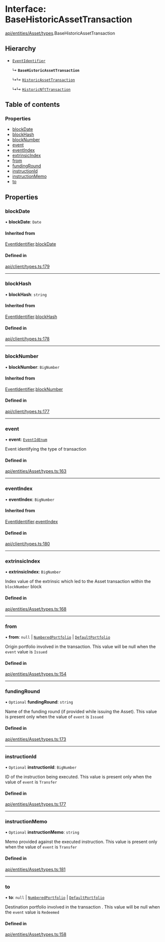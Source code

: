 # Interface: BaseHistoricAssetTransaction

[api/entities/Asset/types](../wiki/api.entities.Asset.types).BaseHistoricAssetTransaction

## Hierarchy

- [`EventIdentifier`](../wiki/api.client.types.EventIdentifier)

  ↳ **`BaseHistoricAssetTransaction`**

  ↳↳ [`HistoricAssetTransaction`](../wiki/api.entities.Asset.types.HistoricAssetTransaction)

  ↳↳ [`HistoricNftTransaction`](../wiki/api.entities.Asset.types.HistoricNftTransaction)

## Table of contents

### Properties

- [blockDate](../wiki/api.entities.Asset.types.BaseHistoricAssetTransaction#blockdate)
- [blockHash](../wiki/api.entities.Asset.types.BaseHistoricAssetTransaction#blockhash)
- [blockNumber](../wiki/api.entities.Asset.types.BaseHistoricAssetTransaction#blocknumber)
- [event](../wiki/api.entities.Asset.types.BaseHistoricAssetTransaction#event)
- [eventIndex](../wiki/api.entities.Asset.types.BaseHistoricAssetTransaction#eventindex)
- [extrinsicIndex](../wiki/api.entities.Asset.types.BaseHistoricAssetTransaction#extrinsicindex)
- [from](../wiki/api.entities.Asset.types.BaseHistoricAssetTransaction#from)
- [fundingRound](../wiki/api.entities.Asset.types.BaseHistoricAssetTransaction#fundinground)
- [instructionId](../wiki/api.entities.Asset.types.BaseHistoricAssetTransaction#instructionid)
- [instructionMemo](../wiki/api.entities.Asset.types.BaseHistoricAssetTransaction#instructionmemo)
- [to](../wiki/api.entities.Asset.types.BaseHistoricAssetTransaction#to)

## Properties

### blockDate

• **blockDate**: `Date`

#### Inherited from

[EventIdentifier](../wiki/api.client.types.EventIdentifier).[blockDate](../wiki/api.client.types.EventIdentifier#blockdate)

#### Defined in

[api/client/types.ts:179](https://github.com/PolymeshAssociation/polymesh-sdk/blob/f8a937f04/src/api/client/types.ts#L179)

___

### blockHash

• **blockHash**: `string`

#### Inherited from

[EventIdentifier](../wiki/api.client.types.EventIdentifier).[blockHash](../wiki/api.client.types.EventIdentifier#blockhash)

#### Defined in

[api/client/types.ts:178](https://github.com/PolymeshAssociation/polymesh-sdk/blob/f8a937f04/src/api/client/types.ts#L178)

___

### blockNumber

• **blockNumber**: `BigNumber`

#### Inherited from

[EventIdentifier](../wiki/api.client.types.EventIdentifier).[blockNumber](../wiki/api.client.types.EventIdentifier#blocknumber)

#### Defined in

[api/client/types.ts:177](https://github.com/PolymeshAssociation/polymesh-sdk/blob/f8a937f04/src/api/client/types.ts#L177)

___

### event

• **event**: [`EventIdEnum`](../wiki/types.EventIdEnum)

Event identifying the type of transaction

#### Defined in

[api/entities/Asset/types.ts:163](https://github.com/PolymeshAssociation/polymesh-sdk/blob/f8a937f04/src/api/entities/Asset/types.ts#L163)

___

### eventIndex

• **eventIndex**: `BigNumber`

#### Inherited from

[EventIdentifier](../wiki/api.client.types.EventIdentifier).[eventIndex](../wiki/api.client.types.EventIdentifier#eventindex)

#### Defined in

[api/client/types.ts:180](https://github.com/PolymeshAssociation/polymesh-sdk/blob/f8a937f04/src/api/client/types.ts#L180)

___

### extrinsicIndex

• **extrinsicIndex**: `BigNumber`

Index value of the extrinsic which led to the Asset transaction within the `blockNumber` block

#### Defined in

[api/entities/Asset/types.ts:168](https://github.com/PolymeshAssociation/polymesh-sdk/blob/f8a937f04/src/api/entities/Asset/types.ts#L168)

___

### from

• **from**: ``null`` \| [`NumberedPortfolio`](../wiki/api.entities.NumberedPortfolio.NumberedPortfolio) \| [`DefaultPortfolio`](../wiki/api.entities.DefaultPortfolio.DefaultPortfolio)

Origin portfolio involved in the transaction. This value will be null when the `event` value is `Issued`

#### Defined in

[api/entities/Asset/types.ts:154](https://github.com/PolymeshAssociation/polymesh-sdk/blob/f8a937f04/src/api/entities/Asset/types.ts#L154)

___

### fundingRound

• `Optional` **fundingRound**: `string`

Name of the funding round (if provided while issuing the Asset). This value is present only when the value of `event` is `Issued`

#### Defined in

[api/entities/Asset/types.ts:173](https://github.com/PolymeshAssociation/polymesh-sdk/blob/f8a937f04/src/api/entities/Asset/types.ts#L173)

___

### instructionId

• `Optional` **instructionId**: `BigNumber`

ID of the instruction being executed. This value is present only when the value of `event` is `Transfer`

#### Defined in

[api/entities/Asset/types.ts:177](https://github.com/PolymeshAssociation/polymesh-sdk/blob/f8a937f04/src/api/entities/Asset/types.ts#L177)

___

### instructionMemo

• `Optional` **instructionMemo**: `string`

Memo provided against the executed instruction. This value is present only when the value of `event` is `Transfer`

#### Defined in

[api/entities/Asset/types.ts:181](https://github.com/PolymeshAssociation/polymesh-sdk/blob/f8a937f04/src/api/entities/Asset/types.ts#L181)

___

### to

• **to**: ``null`` \| [`NumberedPortfolio`](../wiki/api.entities.NumberedPortfolio.NumberedPortfolio) \| [`DefaultPortfolio`](../wiki/api.entities.DefaultPortfolio.DefaultPortfolio)

Destination portfolio involved in the transaction . This value will be null when the `event` value is `Redeemed`

#### Defined in

[api/entities/Asset/types.ts:158](https://github.com/PolymeshAssociation/polymesh-sdk/blob/f8a937f04/src/api/entities/Asset/types.ts#L158)
